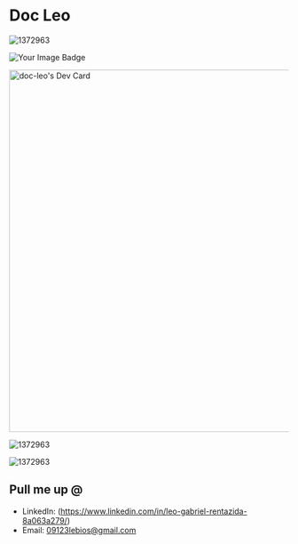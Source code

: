 # Doc Leo



![1372963](https://www.codewars.com/users/Doc-Leo/badges/large )


<img src="https://tryhackme-badges.s3.amazonaws.com/dc730.png" alt="Your Image Badge" />


<a href="https://app.daily.dev/dcleo"><img src="https://api.daily.dev/devcards/v2/RKuZ3mFuz6ACy9y5VPLZi.png?type=wide&r=o4v" width="652" alt="doc-leo's Dev Card"/></a>

![1372963](https://assets.tryhackme.com/room-badges/80fe798a874c21b238240ffc401cfb2f.png)



![1372963](https://github-profile-trophy.vercel.app/?username=Doc-Leo&theme=dracula)

## Pull me up @

- LinkedIn: (https://www.linkedin.com/in/leo-gabriel-rentazida-8a063a279/)
- Email: 09123lebios@gmail.com
